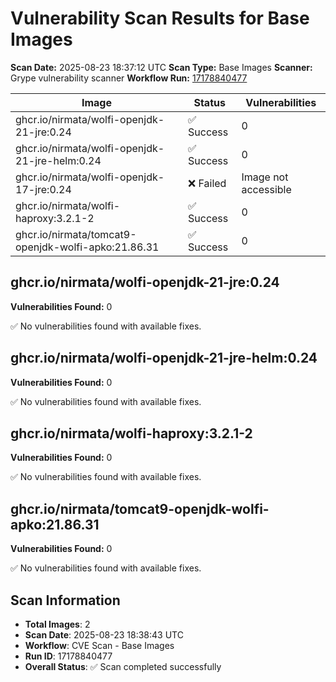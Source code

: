 # Vulnerability Scan Results for Base Images

**Scan Date:** 2025-08-23 18:37:12 UTC
**Scan Type:** Base Images
**Scanner:** Grype vulnerability scanner
**Workflow Run:** [17178840477](https://github.com/nirmata/nch-release-management/actions/runs/17178840477)

| Image | Status | Vulnerabilities |
|-------|--------|----------------|
| ghcr.io/nirmata/wolfi-openjdk-21-jre:0.24 | ✅ Success | 0 |
| ghcr.io/nirmata/wolfi-openjdk-21-jre-helm:0.24 | ✅ Success | 0 |
| ghcr.io/nirmata/wolfi-openjdk-17-jre:0.24 | ❌ Failed | Image not accessible |
| ghcr.io/nirmata/wolfi-haproxy:3.2.1-2 | ✅ Success | 0 |
| ghcr.io/nirmata/tomcat9-openjdk-wolfi-apko:21.86.31 | ✅ Success | 0 |

## ghcr.io/nirmata/wolfi-openjdk-21-jre:0.24

**Vulnerabilities Found:** 0

✅ No vulnerabilities found with available fixes.

## ghcr.io/nirmata/wolfi-openjdk-21-jre-helm:0.24

**Vulnerabilities Found:** 0

✅ No vulnerabilities found with available fixes.

## ghcr.io/nirmata/wolfi-haproxy:3.2.1-2

**Vulnerabilities Found:** 0

✅ No vulnerabilities found with available fixes.

## ghcr.io/nirmata/tomcat9-openjdk-wolfi-apko:21.86.31

**Vulnerabilities Found:** 0

✅ No vulnerabilities found with available fixes.

## Scan Information
- **Total Images**: 2
- **Scan Date**: 2025-08-23 18:38:43 UTC
- **Workflow**: CVE Scan - Base Images
- **Run ID**: 17178840477
- **Overall Status**: ✅ Scan completed successfully
